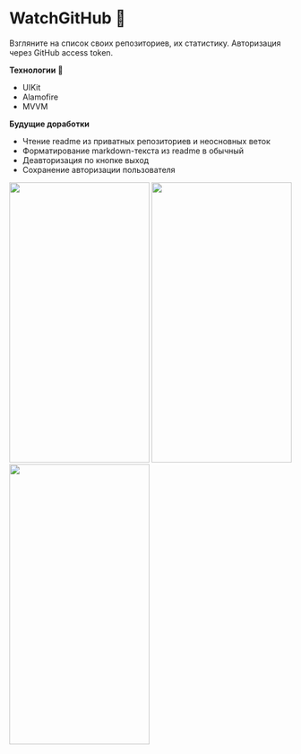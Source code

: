 # WatchGitHub :eyes:
Взгляните на список своих репозиториев, их статистику. Авторизация через GitHub access token. 

**Технологии** :wrench: 
- UIKit
- Alamofire
- MVVM
  
**Будущие доработки**
- Чтение readme из приватных репозиториев и неосновных веток
- Форматирование markdown-текста из readme в обычный
- Деавторизация по кнопке выход
- Сохранение авторизации пользователя
  
<img src="https://github.com/almo8800/WatchGitHub/assets/120101941/a56153e5-ab10-410a-9ab1-702fec993b62" width="250" height="500" />
<img src="https://github.com/almo8800/WatchGitHub/assets/120101941/1cace5f6-4f1b-418c-aef2-08bf1299e67d" width="250" height="500" />
<img src="https://github.com/almo8800/WatchGitHub/assets/120101941/40fcb311-685d-48a4-9921-8ae27672b788" width="250" height="500" />


